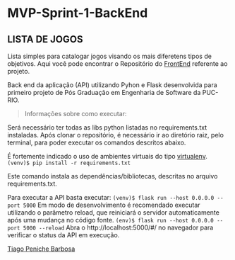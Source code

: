# MVP-Sprint-1-BackEnd
## LISTA DE JOGOS 

Lista simples para catalogar jogos visando os mais diferetens tipos de objetivos. 
Aqui você pode encontrar o Repositório do [FrontEnd]() referente ao projeto.

Back end da aplicação (API) utilizando Pyhon e Flask desenvolvida para primeiro projeto de Pós Graduação em Engenharia de Software da PUC-RIO.


> Informações sobre como executar:

Será necessário ter todas as libs python listadas no requirements.txt instaladas. Após clonar o repositório, é necessário ir ao diretório raiz, pelo terminal, para poder executar os comandos descritos abaixo.

É fortemente indicado o uso de ambientes virtuais do tipo [virtualenv](https://docs.python.org/pt-br/3/library/venv.html#creating-virtual-environments).
``
(venv)$ pip install -r requirements.txt
``

Este comando instala as dependências/bibliotecas, descritas no arquivo requirements.txt.

Para executar a API basta executar:
``
(venv)$ flask run --host 0.0.0.0 --port 5000
``
Em modo de desenvolvimento é recomendado executar utilizando o parâmetro reload, que reiniciará o servidor automaticamente após uma mudança no código fonte.
``
(env)$ flask run --host 0.0.0.0 --port 5000 --reload
``
Abra o http://localhost:5000/#/ no navegador para verificar o status da API em execução.



[Tiago Peniche Barbosa](https://www.linkedin.com/in/tiago-peniche-6765b9116/)



